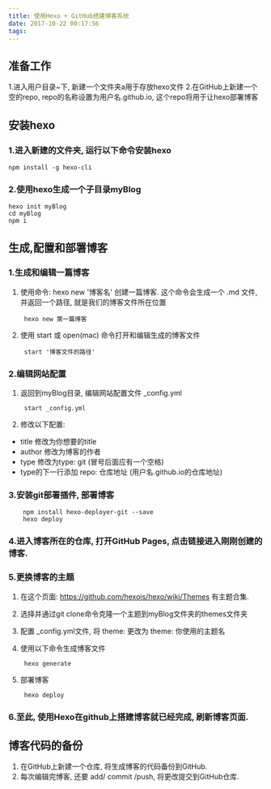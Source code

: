 ```yaml
---
title: 使用Hexo + GitHub搭建博客系统
date: 2017-10-22 00:17:56
tags:
---
```

## 准备工作
1.进入用户目录~下, 新建一个文件夹a用于存放hexo文件
2.在GitHub上新建一个空的repo, repo的名称设置为用户名.github.io, 这个repo将用于让hexo部署博客

## 安装hexo
### 1.进入新建的文件夹, 运行以下命令安装hexo

    npm install -g hexo-cli

### 2.使用hexo生成一个子目录myBlog

    hexo init myBlog
    cd myBlog
    npm i

## 生成,配置和部署博客
### 1.生成和编辑一篇博客
1. 使用命令: hexo new '博客名' 创建一篇博客. 这个命令会生成一个 .md 文件, 并返回一个路径, 就是我们的博客文件所在位置

        hexo new 第一篇博客

2. 使用 start 或 open(mac) 命令打开和编辑生成的博客文件

        start '博客文件的路径'

### 2.编辑网站配置
1. 返回到myBlog目录, 编辑网站配置文件 _config.yml

        start _config.yml

2. 修改以下配置:
+   title 修改为你想要的title
+   author 修改为博客的作者
+   type 修改为type: git (冒号后面应有一个空格)
+   type的下一行添加 repo: 仓库地址 (用户名.github.io的仓库地址)

### 3.安装git部署插件, 部署博客

        npm install hexo-deployer-git --save
        hexo deploy

### 4.进入博客所在的仓库, 打开GitHub Pages, 点击链接进入刚刚创建的博客.

### 5.更换博客的主题
1. 在这个页面: https://github.com/hexojs/hexo/wiki/Themes 有主题合集.
2. 选择并通过git clone命令克隆一个主题到myBlog文件夹的themes文件夹
3. 配置 _config.yml文件, 将 theme: 更改为 theme: 你使用的主题名
4. 使用以下命令生成博客文件

        hexo generate
5. 部署博客

        hexo deploy

### 6.至此, 使用Hexo在github上搭建博客就已经完成, 刷新博客页面.

## 博客代码的备份
1. 在GitHub上新建一个仓库, 将生成博客的代码备份到GitHub. 
2. 每次编辑完博客, 还要 add/ commit /push, 将更改提交到GitHub仓库.